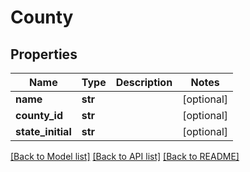 # County

## Properties
Name | Type | Description | Notes
------------ | ------------- | ------------- | -------------
**name** | **str** |  | [optional] 
**county_id** | **str** |  | [optional] 
**state_initial** | **str** |  | [optional] 

[[Back to Model list]](../README.md#documentation-for-models) [[Back to API list]](../README.md#documentation-for-api-endpoints) [[Back to README]](../README.md)

